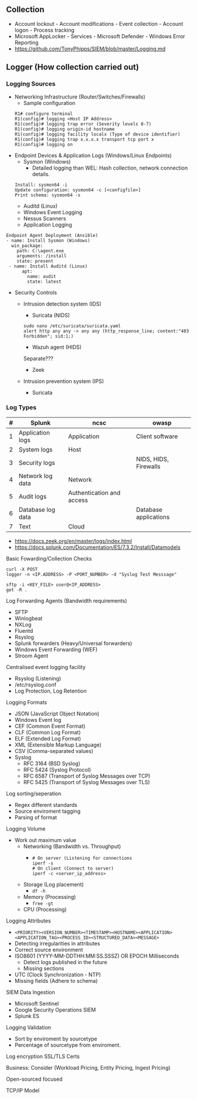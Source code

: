 ## Collection
- Account lockout - Account modifications - Event collection - Account logon - Process tracking
- Microsoft AppLocker - Services - Microsoft Defender - Windows Error Reporting
- https://github.com/TonyPhipps/SIEM/blob/master/Logging.md

## Logger (How collection carried out)

### Logging Sources

- Networking Infrastructure (Router/Switches/Firewalls)
  - Sample configuration
  ```
  R1# configure terminal
  R1(config)# logging <Host IP Address>
  R1(config)# logging trap error (Severity levels 0-7)
  R1(config)# logging origin-id hostname
  R1(config)# logging facility localx (Type of device identifier)
  R1(config)# logging trap x.x.x.x transport tcp port x
  R1(config)# logging on
  ```
- Endpoint Devices & Application Logs (Windows/Linux Endpoints)
  - Sysmon (Windows)
    - Detailed logging than WEL: Hash collection, network connection details.
  ```
  Install: sysmon64 -i
  Update configuration: sysmon64 -c [<configfile>]
  Print schema: sysmon64 -s
  ```
  - Auditd (Linux)
  - Windows Event Logging
  - Nessus Scanners
  - Application Logging

```
Endpoint Agent Deployment (Ansible)
- name: Install Sysmon (Windows)
  win_package:
    path: C:\agent.exe
    arguments: /install
    state: present
 - name: Install Auditd (Linux)
      apt:
        name: audit
        state: latest
```

- Security Controls
  - Intrusion detection system (IDS)
    - Suricata (NIDS)
    ```
    sudo nano /etc/suricata/suricata.yaml
    alert http any any -> any any (http_response_line; content:"403 Forbidden"; sid:1;)
    ```
    - Wazuh agent (HIDS)

    Separate???
    - Zeek
      
  - Intrusion prevention system (IPS)
    - Suricata

### Log Types

| # | Splunk | ncsc | owasp |
| - | ----------- | ----------- | ----------- |
| 1 | Application logs  | Application | Client software |
| 2 | System logs       | Host | |
| 3 | Security logs     | | NIDS, HIDS, Firewalls |
| 4 | Network log data  | Network | |
| 5 | Audit logs        | Authentication and access | |
| 6 | Database log data | | Database applications |
| 7 | Text              | Cloud  | |

- https://docs.zeek.org/en/master/logs/index.html
- https://docs.splunk.com/Documentation/ES/7.3.2/Install/Datamodels

Basic Fowarding/Collection Checks
```
curl -X POST
logger -n <IP.ADDRESS> -P <PORT_NUMBER> -d "Syslog Test Messsage"
```

```
sftp -i <KEY_FILE> user@<IP_ADDRESS>
get -R .
```

Log Forwarding Agents (Bandwidth requirements)
- SFTP
- Winlogbeat
- NXLog
- Fluentd 
- Rsyslog
- Splunk forwarders (Heavy/Universal forwarders)
- Windows Event Forwarding (WEF)
- Stroom Agent

Centralised event logging facility
- Rsyslog (Listening)
- /etc/rsyslog.conf
- Log Protection, Log Retention

Logging Formats
- JSON (JavaScript Object Notation)
- Windows Event log
- CEF (Common Event Format)
- CLF (Common Log Format)
- ELF (Extended Log Format)
- XML (Extensible Markup Language)
- CSV (Comma-separated values)
- Syslog
  - RFC 3164 (BSD Syslog)
  - RFC 5424 (Syslog Protocol)
  - RFC 6587 (Transport of Syslog Messages over TCP)
  - RFC 5425 (Transport of Syslog Messages over TLS)

Log sorting/seperation
- Regex different standards
- Source enviroment tagging
- Parsing of format

Logging Volume
- Work out maximum value 
  - Networking (Bandwidth vs. Throughput)
    - ```
      # On server (Listening for connections
      iperf -s
      # On client (Connect to server)
      iperf -c <server_ip_address>
      ``` 
  - Storage (Log placement)
    - `df -h`
  - Memory (Processing)
    - `free -gt`
  - CPU (Processing)

Logging Attributes
- `<PRIORITY><VERSION_NUMBER><TIMESTAMP><HOSTNAME><APPLICATION><APPLICATION_TAG><PROCESS_ID><STRUCTURED_DATA><MESSAGE>`
- Detecting irregularities in attributes
- Correct source environment
- ISO8601 (YYYY-MM-DDTHH:MM:SS.SSSZ) OR EPOCH Milliseconds
  - Detect logs published in the future
  - Missing sections
- UTC (Clock Synchronization - NTP)
- Missing fields (Adhere to schema)

SIEM Data Ingestion
- Microsoft Sentinel 
- Google Security Operations SIEM
- Splunk ES

Logging Validation
- Sort by enviroment by sourcetype
- Percentage of sourcetype from enviroment.

Log encryption
SSL/TLS
Certs

Business:
Consider (Workload Pricing, Entity Pricing, Ingest Pricing)

Open-sourced focused

TCP/IP Model



